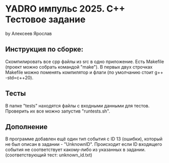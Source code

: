 # YADRO импульс 2025. C++ Тестовое задание
by Алексеев Ярослав

## Инструкция по сборке:
Скомпилировать все cpp файлы из src в одно приложение. Есть Makefile (проект можно собрать командой "make"). В первых двух строчках Makefile можно поменять компилятор и флаги (по умолчанию стоит g++ -std=c++20).

## Тесты
В папке "tests" находятся файлы с входными данными для тестов. Проверить их все можно запустив "runtests.sh".

## Дополнение
В программе добавлен ещё один тип события с ID 13 (ошибки), который не был описан в задании - "UnknownID". Происходит если ID входящего события не соответствует какому-либо из указанных в задании. (соответствующий тест: unknown_id.txt)